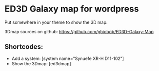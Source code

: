 # ED3D Galaxy map for wordpress

Put <?php echo get_ed3d_map(); ?> somewhere in your theme to show the 3D map.

3Dmap sources on github: https://github.com/gbiobob/ED3D-Galaxy-Map


## Shortcodes:
* Add a system: [system name="Synuefe XR-H D11-102"]
* Show the 3Dmap: [ed3dmap]